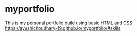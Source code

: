 # myportfolio
This is my personal portfolio build using basic HTML and CSS
https://ayushichoudhary-19.github.io/myportfolio/#skills
